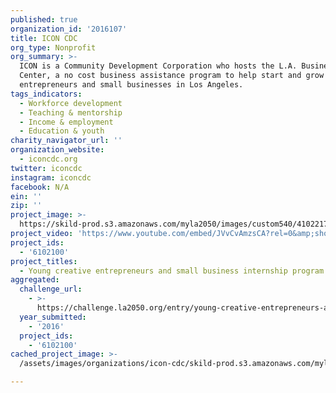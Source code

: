 ```yaml
---
published: true
organization_id: '2016107'
title: ICON CDC
org_type: Nonprofit
org_summary: >-
  ICON is a Community Development Corporation who hosts the L.A. BusinessSource
  Center, a no cost business assistance program to help start and grow
  entrepreneurs and small businesses in Los Angeles.
tags_indicators:
  - Workforce development
  - Teaching & mentorship
  - Income & employment
  - Education & youth
charity_navigator_url: ''
organization_website:
  - iconcdc.org
twitter: iconcdc
instagram: iconcdc
facebook: N/A
ein: ''
zip: ''
project_image: >-
  https://skild-prod.s3.amazonaws.com/myla2050/images/custom540/4102217015741-team90.jpg
project_video: 'https://www.youtube.com/embed/JVvCvAmzsCA?rel=0&amp;showinfo=0'
project_ids:
  - '6102100'
project_titles:
  - Young creative entrepreneurs and small business internship program
aggregated:
  challenge_url:
    - >-
      https://challenge.la2050.org/entry/young-creative-entrepreneurs-and-small-business-internship-program
  year_submitted:
    - '2016'
  project_ids:
    - '6102100'
cached_project_image: >-
  /assets/images/organizations/icon-cdc/skild-prod.s3.amazonaws.com/myla2050/images/custom540/4102217015741-team90.jpg

---
```

